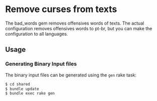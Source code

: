 # Remove curses from texts

The bad_words gem removes offensives words of texts.
The actual configuration removes offensives words to pt-br, but you can make the configuration to all languages.

## Usage

### Generating Binary Input files

The binary input files can be generated using the `gen` rake task:

```sh
$ cd shared
$ bundle update
$ bundle exec rake gen
```
